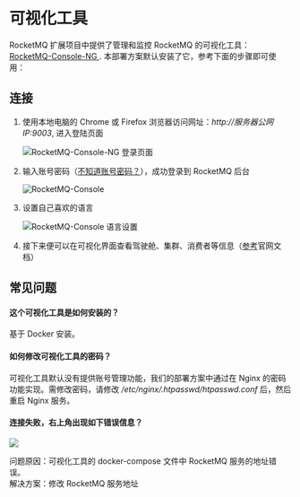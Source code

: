 # 可视化工具

RocketMQ 扩展项目中提供了管理和监控 RocketMQ 的可视化工具：[RocketMQ-Console-NG ](https://github.com/apache/rocketmq-externals/tree/master/rocketmq-console). 本部署方案默认安装了它，参考下面的步骤即可使用：  

## 连接

1. 使用本地电脑的 Chrome 或 Firefox 浏览器访问网址：*http://服务器公网IP:9003*, 进入登陆页面

   ![RocketMQ-Console-NG 登录页面](https://libs.websoft9.com/Websoft9/DocsPicture/zh/rocketmq/rocketmq-loginonly-websoft9.png)

2. 输入账号密码（[不知道账号密码？](/zh/stack-accounts.md#rocketmq)），成功登录到 RocketMQ 后台

   ![RocketMQ-Console](https://libs.websoft9.com/Websoft9/DocsPicture/zh/rocketmq/rocketmq-console-websoft9.png)

3. 设置自己喜欢的语言

   ![RocketMQ-Console 语言设置](https://libs.websoft9.com/Websoft9/DocsPicture/zh/rocketmq/rocketmq-language-websoft9.png)

3. 接下来便可以在可视化界面查看驾驶舱、集群、消费者等信息（[参考](https://github.com/apache/rocketmq-externals/blob/master/rocketmq-console/doc/1_0_0/UserGuide_CN.md)官网文档）


## 常见问题

#### 这个可视化工具是如何安装的？

基于 Docker 安装。

#### 如何修改可视化工具的密码？

可视化工具默认没有提供账号管理功能，我们的部署方案中通过在 Nginx 的密码功能实现。需修改密码，请修改 */etc/nginx/.htpasswd/htpasswd.conf* 后，然后重启 Nginx 服务。

#### 连接失败，右上角出现如下错误信息？
![](https://libs.websoft9.com/Websoft9/DocsPicture/zh/rocketmq/rocketmq-error-websoft9.png)

问题原因：可视化工具的 docker-compose 文件中 RocketMQ 服务的地址错误。  
解决方案：修改 RocketMQ 服务地址